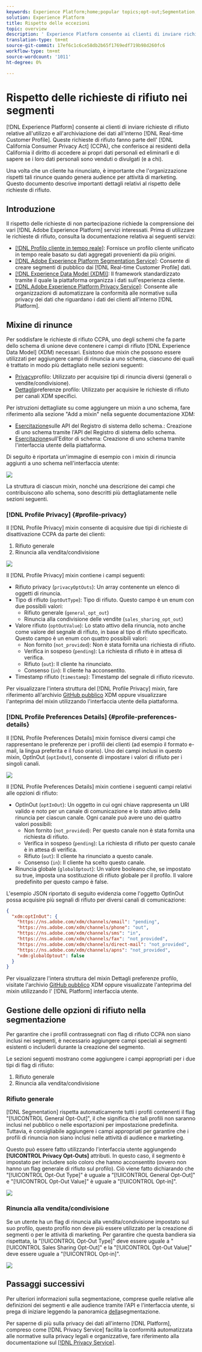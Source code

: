 ```yaml
---
keywords: Experience Platform;home;popular topics;opt-out;Segmentation;Segmentation service;segmentation service;honor opt-outs;opt-outs;opt out;opt outs;
solution: Experience Platform
title: Rispetto delle eccezioni
topic: overview
description: ' Experience Platform consente ai clienti di inviare richieste di rifiuto relative all''utilizzo e all''archiviazione dei loro dati all''interno del profilo cliente in tempo reale]. Queste richieste di rinuncia fanno parte dell''accordo sulla tutela della privacy dei consumatori (CCPA) della California, che conferisce ai residenti della California il diritto di accedere ai propri dati personali ed eliminarli e di sapere se i loro dati personali sono venduti o divulgati (e a chi). '
translation-type: tm+mt
source-git-commit: 17ef6c1c6ce58db2b65f1769edf719b98d260fc6
workflow-type: tm+mt
source-wordcount: '1011'
ht-degree: 0%

---
```



# Rispetto delle richieste di rifiuto nei segmenti

[!DNL Experience Platform] consente ai clienti di inviare richieste di rifiuto relative all&#39;utilizzo e all&#39;archiviazione dei dati all&#39;interno [!DNL Real-time Customer Profile]. Queste richieste di rifiuto fanno parte dell&#39; [!DNL California Consumer Privacy Act] (CCPA), che conferisce ai residenti della California il diritto di accedere ai propri dati personali ed eliminarli e di sapere se i loro dati personali sono venduti o divulgati (e a chi).

Una volta che un cliente ha rinunciato, è importante che l&#39;organizzazione rispetti tali rinunce quando genera audience per attività di marketing. Questo documento descrive importanti dettagli relativi al rispetto delle richieste di rifiuto.

## Introduzione

Il rispetto delle richieste di non partecipazione richiede la comprensione dei vari [!DNL Adobe Experience Platform] servizi interessati. Prima di utilizzare le richieste di rifiuto, consulta la documentazione relativa ai seguenti servizi:

- [[!DNL Profilo cliente in tempo reale]](../profile/home.md): Fornisce un profilo cliente unificato in tempo reale basato su dati aggregati provenienti da più origini.
- [[!DNL Adobe Experience Platform Segmentation Service]](./home.md): Consente di creare segmenti di pubblico dai [!DNL Real-time Customer Profile] dati.
- [[!DNL Experience Data Model (XDM)]](../xdm/home.md): Il framework standardizzato tramite il quale la piattaforma organizza i dati sull&#39;esperienza cliente.
- [[!DNL  Adobe Experience Platform Privacy Service]](../privacy-service/home.md): Consente alle organizzazioni di automatizzare la conformità alle normative sulla privacy dei dati che riguardano i dati dei clienti all&#39;interno [!DNL Platform].

## Mixine di rinunce

Per soddisfare le richieste di rifiuto CCPA, uno degli schemi che fa parte dello schema di unione deve contenere i campi di rifiuto [!DNL Experience Data Model] (XDM) necessari. Esistono due mixin che possono essere utilizzati per aggiungere campi di rinuncia a uno schema, ciascuno dei quali è trattato in modo più dettagliato nelle sezioni seguenti:

- [Privacy](#profile-privacy)profilo: Utilizzato per acquisire tipi di rinuncia diversi (generali o vendite/condivisione).
- [Dettagli](#profile-preferences-details)preferenze profilo: Utilizzato per acquisire le richieste di rifiuto per canali XDM specifici.

Per istruzioni dettagliate su come aggiungere un mixin a uno schema, fare riferimento alla sezione &quot;Add a mixin&quot; nella seguente documentazione XDM:
- [Esercitazione](../xdm/api/getting-started.md)sulle API del Registro di sistema dello schema.: Creazione di uno schema tramite l&#39;API del Registro di sistema dello schema.
- [Esercitazione](../xdm/tutorials/create-schema-ui.md)sull&#39;Editor di schema: Creazione di uno schema tramite l&#39;interfaccia utente della piattaforma.

Di seguito è riportata un&#39;immagine di esempio con i mixin di rinuncia aggiunti a uno schema nell&#39;interfaccia utente:

![](images/opt-outs/opt-out-mixins-user-interface.png)

La struttura di ciascun mixin, nonché una descrizione dei campi che contribuiscono allo schema, sono descritti più dettagliatamente nelle sezioni seguenti.

### [!DNL Profile Privacy] {#profile-privacy}

Il [!DNL Profile Privacy] mixin consente di acquisire due tipi di richieste di disattivazione CCPA da parte dei clienti:

1. Rifiuto generale
2. Rinuncia alla vendita/condivisione

![](images/opt-outs/profile-privacy.png)

Il [!DNL Profile Privacy] mixin contiene i campi seguenti:

- Rifiuto privacy (`privacyOptOuts`): Un array contenente un elenco di oggetti di rinuncia.
- Tipo di rifiuto (`optOutType`): Tipo di rifiuto. Questo campo è un enum con due possibili valori:
   - Rifiuto generale (`general_opt_out`)
   - Rinuncia alla condivisione delle vendite (`sales_sharing_opt_out`)
- Valore rifiuto (`optOutValue`): Lo stato attivo della rinuncia, noto anche come valore del segnale di rifiuto, in base al tipo di rifiuto specificato. Questo campo è un enum con quattro possibili valori:
   - Non fornito (`not_provided`): Non è stata fornita una richiesta di rifiuto.
   - Verifica in sospeso (`pending`): La richiesta di rifiuto è in attesa di verifica.
   - Rifiuto (`out`): Il cliente ha rinunciato.
   - Consenso (`in`): Il cliente ha acconsentito.
- Timestamp rifiuto (`timestamp`): Timestamp del segnale di rifiuto ricevuto.

Per visualizzare l&#39;intera struttura del [!DNL Profile Privacy] mixin, fare riferimento all&#39;archivio [GitHub pubblico](https://github.com/adobe/xdm/blob/master/schemas/context/profile-privacy.schema.json) XDM oppure visualizzare l&#39;anteprima del mixin utilizzando l&#39;interfaccia utente della piattaforma.

### [!DNL Profile Preferences Details] {#profile-preferences-details}

Il [!DNL Profile Preferences Details] mixin fornisce diversi campi che rappresentano le preferenze per i profili dei clienti (ad esempio il formato e-mail, la lingua preferita e il fuso orario). Uno dei campi inclusi in questo mixin, OptInOut (`optInOut`), consente di impostare i valori di rifiuto per i singoli canali.

![](images/opt-outs/profile-preferences-details.png)

Il [!DNL Profile Preferences Details] mixin contiene i seguenti campi relativi alle opzioni di rifiuto:

- OptInOut (`optInOut`): Un oggetto in cui ogni chiave rappresenta un URI valido e noto per un canale di comunicazione e lo stato attivo della rinuncia per ciascun canale. Ogni canale può avere uno dei quattro valori possibili:
   - Non fornito (`not_provided`): Per questo canale non è stata fornita una richiesta di rifiuto.
   - Verifica in sospeso (`pending`): La richiesta di rifiuto per questo canale è in attesa di verifica.
   - Rifiuto (`out`): Il cliente ha rinunciato a questo canale.
   - Consenso (`in`): Il cliente ha scelto questo canale.
- Rinuncia globale (`globalOptout`): Un valore booleano che, se impostato su true, imposta una sostituzione di rifiuto globale per il profilo. Il valore predefinito per questo campo è false.

L&#39;esempio JSON riportato di seguito evidenzia come l&#39;oggetto OptInOut possa acquisire più segnali di rifiuto per diversi canali di comunicazione:

```json
{
  "xdm:optInOut": {
    "https://ns.adobe.com/xdm/channels/email": "pending",
    "https://ns.adobe.com/xdm/channels/phone": "out",
    "https://ns.adobe.com/xdm/channels/sms": "in",
    "https://ns.adobe.com/xdm/channels/fax": "not_provided",
    "https://ns.adobe.com/xdm/channels/direct-mail": "not_provided",
    "https://ns.adobe.com/xdm/channels/apns": "not_provided",
    "xdm:globalOptout": false
  }
}
```

Per visualizzare l&#39;intera struttura del mixin Dettagli preferenze profilo, visitate l&#39;archivio [GitHub pubblico](https://github.com/adobe/xdm/blob/master/schemas/context/profile-preferences-details.schema.json) XDM oppure visualizzate l&#39;anteprima del mixin utilizzando l&#39; [!DNL Platform] interfaccia utente.

## Gestione delle opzioni di rifiuto nella segmentazione

Per garantire che i profili contrassegnati con flag di rifiuto CCPA non siano inclusi nei segmenti, è necessario aggiungere campi speciali ai segmenti esistenti o includerli durante la creazione del segmento.

Le sezioni seguenti mostrano come aggiungere i campi appropriati per i due tipi di flag di rifiuto:
1. Rifiuto generale
2. Rinuncia alla vendita/condivisione

### Rifiuto generale

[!DNL Segmentation] rispetta automaticamente tutti i profili contenenti il flag &quot;[!UICONTROL General Opt-Out]&quot;, il che significa che tali profili non saranno inclusi nel pubblico o nelle esportazioni per impostazione predefinita. Tuttavia, è consigliabile aggiungere i campi appropriati per garantire che i profili di rinuncia non siano inclusi nelle attività di audience e marketing.

Questo può essere fatto utilizzando l&#39;interfaccia utente aggiungendo **[!UICONTROL Privacy Opt-Outs]** attributi. In questo caso, il segmento è impostato per includere solo coloro che hanno acconsentito (ovvero non hanno un flag generale di rifiuto sul profilo). Ciò viene fatto dichiarando che &quot;[!UICONTROL Opt-Out Type]&quot; è uguale a &quot;[!UICONTROL General Opt-Out]&quot; e &quot;[!UICONTROL Opt-Out Value]&quot; è uguale a &quot;[!UICONTROL Opt-in]&quot;.

![](images/opt-outs/segment-general-opt-out.png)

### Rinuncia alla vendita/condivisione

Se un utente ha un flag di rinuncia alla vendita/condivisione impostato sul suo profilo, questo profilo non deve più essere utilizzato per la creazione di segmenti o per le attività di marketing. Per garantire che questa bandiera sia rispettata, la &quot;[!UICONTROL Opt-Out Type]&quot; deve essere uguale a &quot;[!UICONTROL Sales Sharing Opt-Out]&quot; e la &quot;[!UICONTROL Opt-Out Value]&quot; deve essere uguale a &quot;[!UICONTROL Opt-in]&quot;.

![](images/opt-outs/segment-sales-sharing-opt-out.png)

<!-- ### Overriding default exclusions

In some instances, such as building a segment of people who have opted out, it may be necessary to override the default exclusion of opted-out profiles. This override can be done via the API or in the Segment Builder user interface. -->

## Passaggi successivi

Per ulteriori informazioni sulla segmentazione, comprese quelle relative alle definizioni dei segmenti e alle audience tramite l&#39;API e l&#39;interfaccia utente, si prega di iniziare leggendo la panoramica [della](./home.md)segmentazione.

Per saperne di più sulla privacy dei dati all&#39;interno [!DNL Platform], compreso come [!DNL Privacy Service] facilita la conformità automatizzata alle normative sulla privacy legali e organizzative, fare riferimento alla documentazione sul [[!DNL Privacy Service]](../privacy-service/home.md).
